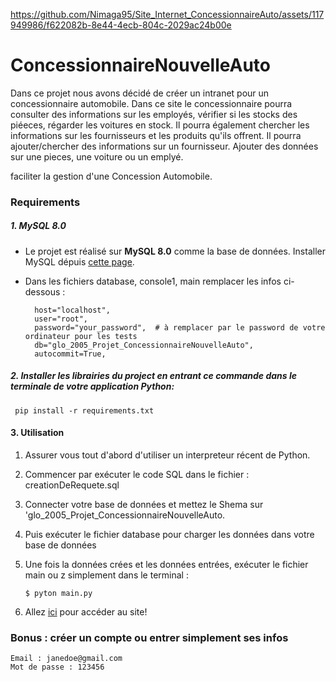 
https://github.com/Nimaga95/Site_Internet_ConcessionnaireAuto/assets/117949986/f622082b-8e44-4ecb-804c-2029ac24b00e


# ConcessionnaireNouvelleAuto

Dans ce projet nous avons décidé de créer un intranet pour un concessionnaire automobile. Dans ce site le concessionnaire 
pourra consulter des informations sur les employés, vérifier si les stocks des piéeces, régarder les voitures en stock. 
Il pourra également chercher les informations sur les fournisseurs et les produits qu'ils offrent. Il pourra ajouter/chercher des informations sur un fournisseur. Ajouter des données sur une pieces, une voiture ou un emplyé.

faciliter la gestion d'une Concession Automobile. 

### Requirements

##### 1. MySQL 8.0

- Le projet est réalisé sur **MySQL 8.0** comme la base de données. Installer MySQL dépuis [cette page](https://dev.mysql.com/downloads/installer/).

- Dans les fichiers database, console1, main remplacer les infos ci-dessous :

  ```
    host="localhost",
    user="root",
    password="your_password",  # à remplacer par le password de votre ordinateur pour les tests
    db="glo_2005_Projet_ConcessionnaireNouvelleAuto",
    autocommit=True,

  ```

##### 2. Installer les librairies du project en entrant ce commande dans le terminale de votre application Python:

```
 pip install -r requirements.txt
```

#### 3. Utilisation

1. Assurer vous tout d'abord d'utiliser un interpreteur récent de Python.
2. Commencer par exécuter le code SQL dans le fichier : creationDeRequete.sql
3. Connecter votre base de données et mettez le Shema sur 'glo_2005_Projet_ConcessionnaireNouvelleAuto.
4. Puis exécuter le fichier database pour charger les données dans votre base de données
5. Une fois la données crées et les données entrées, exécuter le fichier main ou z simplement dans le terminal : 

   ```
   $ pyton main.py
   ```

6. Allez [ici](http://localhost:5000/home) pour accéder au site!

### Bonus : créer un compte ou entrer simplement ses infos
    
        
   ```
   Email : janedoe@gmail.com
   Mot de passe : 123456
   ```
